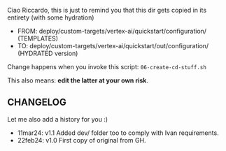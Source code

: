 
Ciao Riccardo,
this is just to remind you that this dir gets copied in its entirety (with some hydration)

* FROM: deploy/custom-targets/vertex-ai/quickstart/configuration/ (TEMPLATES)
* TO: deploy/custom-targets/vertex-ai/quickstart/out/configuration/ (HYDRATED version)

Change happens when you invoke this script: `06-create-cd-stuff.sh`

This also means: **edit the latter at your own risk**.

## CHANGELOG

Let me also add a history for you :)

* 11mar24: v1.1 Added dev/ folder too to comply with Ivan requirements.
* 22feb24: v1.0 First copy of original from GH.
